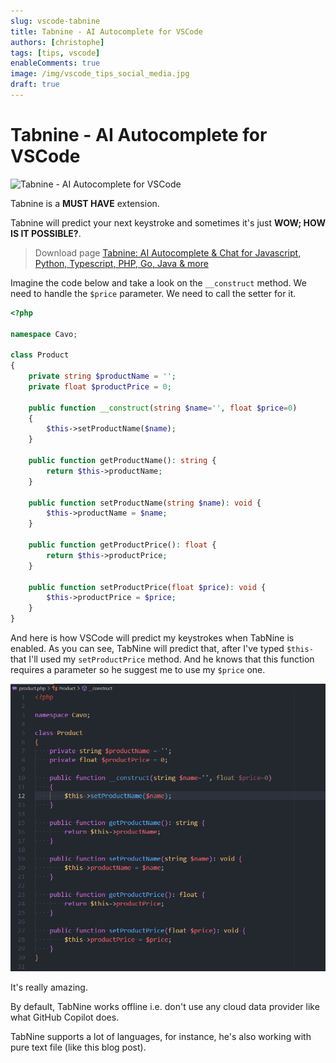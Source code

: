 ```yaml
---
slug: vscode-tabnine
title: Tabnine - AI Autocomplete for VSCode
authors: [christophe]
tags: [tips, vscode]
enableComments: true
image: /img/vscode_tips_social_media.jpg
draft: true
---
```

# Tabnine - AI Autocomplete for VSCode

![Tabnine - AI Autocomplete for VSCode](/img/vscode_tips_header.jpg)

Tabnine is a **MUST HAVE** extension. 

Tabnine will predict your next keystroke and sometimes it's just **WOW; HOW IS IT POSSIBLE?**.

<!-- truncate -->

> Download page [Tabnine: AI Autocomplete & Chat for Javascript, Python, Typescript, PHP, Go, Java & more](https://marketplace.visualstudio.com/items?itemName=TabNine.tabnine-vscode) 

Imagine the code below and take a look on the `__construct` method. We need to handle the `$price` parameter. We need to call the setter for it.

```php
<?php

namespace Cavo;

class Product 
{
    private string $productName = '';
    private float $productPrice = 0;

    public function __construct(string $name='', float $price=0)
    {
        $this->setProductName($name);
    }

    public function getProductName(): string {
        return $this->productName;
    }

    public function setProductName(string $name): void {
        $this->productName = $name;
    }

    public function getProductPrice(): float {
        return $this->productPrice;
    }

    public function setProductPrice(float $price): void {
        $this->productPrice = $price;
    }
}
```

And here is how VSCode will predict my keystrokes when TabNine is enabled. As you can see, TabNine will predict that, after I've typed `$this-` that I'll used my `setProductPrice` method. And he knows that this function requires a parameter so he suggest me to use my `$price` one.

![TabNine is so wow!](./images/tabnine.gif)

It's really amazing.

By default, TabNine works offline i.e. don't use any cloud data provider like what GitHub Copilot does.

TabNine supports a lot of languages, for instance, he's also working with pure text file (like this blog post).
